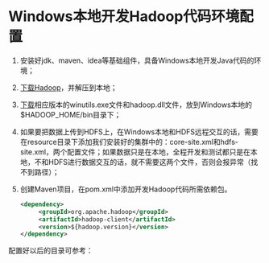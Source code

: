 # Windows本地开发Hadoop代码环境配置

1. 安装好jdk、maven、idea等基础组件，具备Windows本地开发Java代码的环境；

2. [下载Hadoop](https://archive.apache.org/dist/hadoop/common/)，并解压到本地；

3. [下载](https://github.com/cdarlint/winutils)相应版本的winutils.exe文件和hadoop.dll文件，放到Windows本地的$HADOOP_HOME/bin目录下；

4. 如果要把数据上传到HDFS上，在Windows本地和HDFS远程交互的话，需要在resource目录下添加我们安装好的集群中的：core-site.xml和hdfs-site.xml，两个配置文件；如果数据只是在本地，全程开发和测试都只是在本地，不和HDFS进行数据交互的话，就不需要这两个文件，否则会报异常（找不到路径）；

5. 创建Maven项目，在pom.xml中添加开发Hadoop代码所需依赖包。

   ```xml
   <dependency>
        <groupId>org.apache.hadoop</groupId>
        <artifactId>hadoop-client</artifactId>
        <version>${hadoop.version}</version>
   </dependency>
   ```

配置好以后的目录可参考：